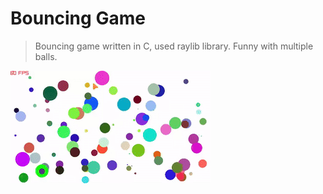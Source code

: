 # Bouncing Game

> Bouncing game written in C, used raylib library. Funny with multiple balls.

![Bouncing Game Demo](bouncing-game-1.gif)
